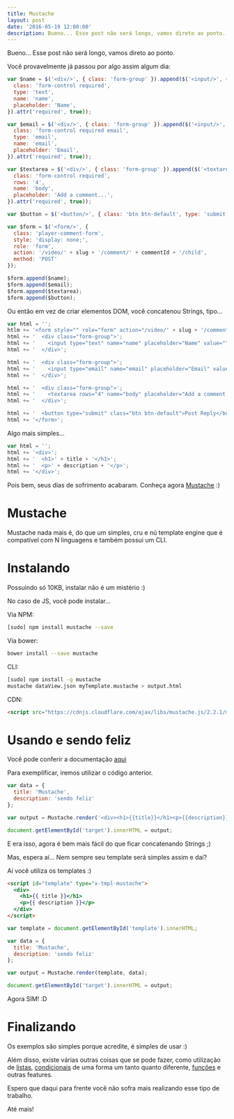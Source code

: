 ```yaml
---
title: Mustache
layout: post
date: '2016-05-19 12:00:00'
description: Bueno... Esse post não será longo, vamos direto ao ponto.
---
```


Bueno... Esse post não será longo, vamos direto ao ponto.

Você provavelmente já passou por algo assim algum dia:

```javascript
var $name = $('<div/>', { class: 'form-group' }).append($('<input/>', {  
  class: 'form-control required',
  type: 'text',
  name: 'name',
  placeholder: 'Name',
}).attr('required', true));

var $email = $('<div/>', { class: 'form-group' }).append($('<input/>', {  
  class: 'form-control required email',
  type: 'email',
  name: 'email',
  placeholder: 'Email',
}).attr('required', true));

var $textarea = $('<div/>', { class: 'form-group' }).append($('<textarea/>', {  
  class: 'form-control required',
  rows: '4',
  name: 'body',
  placeholder: 'Add a comment...',
}).attr('required', true));

var $button = $('<button/>', { class: 'btn btn-default', type: 'submit' }).html('Post Reply');

var $form = $('<form/>', {  
  class: 'player-comment-form',
  style: 'display: none;',
  role: 'form',
  action: '/video/' + slug + '/comment/' + commentId + '/child',
  method: 'POST'
});

$form.append($name);
$form.append($email);
$form.append($textarea);
$form.append($button);
```

Ou então em vez de criar elementos DOM, você concatenou Strings, tipo...

```javascript
var html = '';  
htlm += '<form style="" role="form" action="/video/' + slug + '/comment/' + commentId + '/child" method="POST" class="player-comment-form">';  
html += '  <div class="form-group">';  
html += '    <input type="text" name="name" placeholder="Name" value="" required="" class="form-control required">';  
html += '  </div>';

html += '  <div class="form-group">';  
html += '    <input type="email" name="email" placeholder="Email" value="" required="" class="form-control required email">';  
html += '  </div>';

html += '  <div class="form-group">';  
html += '    <textarea rows="4" name="body" placeholder="Add a comment..." required="" class="form-control required"></textarea>';  
html += '  </div>';

html += '  <button type="submit" class="btn btn-default">Post Reply</button>';  
html += '</form>';  
```

Algo mais simples...

```javascript
var html = '';  
html += '<div>';  
html += '  <h1>' + title + '</h1>';  
html += '  <p>' + description + '</p>';  
html += '</div>';  
```

Pois bem, seus dias de sofrimento acabaram. Conheça agora [Mustache](https://mustache.github.io/) :)

# Mustache

Mustache nada mais é, do que um simples, cru e nú template engine que é compatível com N linguagens e também possui um CLI.

# Instalando
Possuindo só 10KB, instalar não é um mistério :)

No caso de JS, você pode instalar...

Via NPM:

```bash
[sudo] npm install mustache --save
```

Via bower:

```bash
bower install --save mustache
```

CLI:

```bash
[sudo] npm install -g mustache
mustache dataView.json myTemplate.mustache > output.html
```

CDN:

```html
<script src="https://cdnjs.cloudflare.com/ajax/libs/mustache.js/2.2.1/mustache.min.js "></script>
```

# Usando e sendo feliz

Você pode conferir a documentação [aqui](https://github.com/janl/mustache.js)

Para exemplificar, iremos utilizar o código anterior.

```javascript
var data = {  
  title: 'Mustache',
  description: 'sendo feliz'
};

var output = Mustache.render('<div><h1>{{title}}</h1><p>{{description}}</p></div>', data);

document.getElementById('target').innerHTML = output;  
```

E era isso, agora é bem mais fácil do que ficar concatenando Strings ;)

Mas, espera aí... Nem sempre seu template será simples assim e daí?

Aí você utiliza os templates :)

```html
<script id="template" type="x-tmpl-mustache">  
  <div>
    <h1>{{ title }}</h1>
    <p>{{ description }}</p>
  </div>
</script>  
```

```javascript
var template = document.getElementById('template').innerHTML;

var data = {  
  title: 'Mustache',
  description: 'sendo feliz'
};

var output = Mustache.render(template, data);

document.getElementById('target').innerHTML = output;  
```

Agora SIM! :D

# Finalizando

Os exemplos são simples porque acredite, é simples de usar :)

Além disso, existe várias outras coisas que se pode fazer, como utilização de [listas](https://github.com/janl/mustache.js#non-empty-lists), [condicionais](https://github.com/janl/mustache.js#false-values-or-empty-lists) de uma forma um tanto quanto diferente, [funções](https://github.com/janl/mustache.js#functions) e outras features.

Espero que daqui para frente você não sofra mais realizando esse tipo de trabalho.

Até mais!
